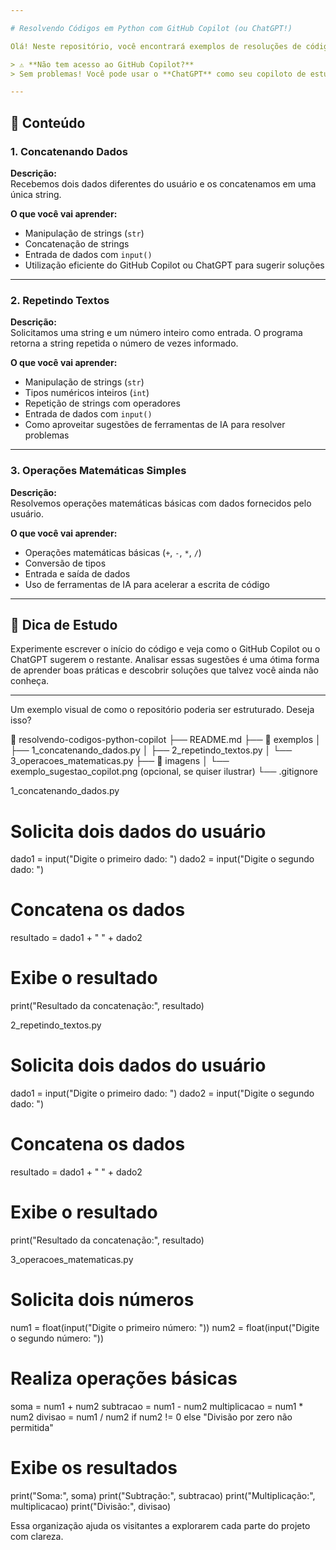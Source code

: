 ```yaml
---

# Resolvendo Códigos em Python com GitHub Copilot (ou ChatGPT!)

Olá! Neste repositório, você encontrará exemplos de resoluções de códigos em **Python** utilizando o **GitHub Copilot**, uma ferramenta de inteligência artificial que sugere trechos de código enquanto você digita, facilitando o desenvolvimento.

> ⚠️ **Não tem acesso ao GitHub Copilot?**  
> Sem problemas! Você pode usar o **ChatGPT** como seu copiloto de estudos e obter as mesmas ideias e sugestões. O importante é aprender praticando!

---
```


## 📘 Conteúdo

### 1. Concatenando Dados

**Descrição:**  
Recebemos dois dados diferentes do usuário e os concatenamos em uma única string.

**O que você vai aprender:**
- Manipulação de strings (`str`)
- Concatenação de strings
- Entrada de dados com `input()`
- Utilização eficiente do GitHub Copilot ou ChatGPT para sugerir soluções

---

### 2. Repetindo Textos

**Descrição:**  
Solicitamos uma string e um número inteiro como entrada. O programa retorna a string repetida o número de vezes informado.

**O que você vai aprender:**
- Manipulação de strings (`str`)
- Tipos numéricos inteiros (`int`)
- Repetição de strings com operadores
- Entrada de dados com `input()`
- Como aproveitar sugestões de ferramentas de IA para resolver problemas

---

### 3. Operações Matemáticas Simples

**Descrição:**  
Resolvemos operações matemáticas básicas com dados fornecidos pelo usuário.

**O que você vai aprender:**
- Operações matemáticas básicas (`+`, `-`, `*`, `/`)
- Conversão de tipos
- Entrada e saída de dados
- Uso de ferramentas de IA para acelerar a escrita de código

---

## 🤖 Dica de Estudo

Experimente escrever o início do código e veja como o GitHub Copilot ou o ChatGPT sugerem o restante. Analisar essas sugestões é uma ótima forma de aprender boas práticas e descobrir soluções que talvez você ainda não conheça.

---

Um exemplo visual de como o repositório poderia ser estruturado. Deseja isso?

📁 resolvendo-codigos-python-copilot
├── README.md
├── 📁 exemplos
│   ├── 1_concatenando_dados.py
│   ├── 2_repetindo_textos.py
│   └── 3_operacoes_matematicas.py
├── 📁 imagens
│   └── exemplo_sugestao_copilot.png  (opcional, se quiser ilustrar)
└── .gitignore


1_concatenando_dados.py

# Solicita dois dados do usuário
dado1 = input("Digite o primeiro dado: ")
dado2 = input("Digite o segundo dado: ")

# Concatena os dados
resultado = dado1 + " " + dado2

# Exibe o resultado
print("Resultado da concatenação:", resultado)


2_repetindo_textos.py

# Solicita dois dados do usuário
dado1 = input("Digite o primeiro dado: ")
dado2 = input("Digite o segundo dado: ")

# Concatena os dados
resultado = dado1 + " " + dado2

# Exibe o resultado
print("Resultado da concatenação:", resultado)


3_operacoes_matematicas.py

# Solicita dois números
num1 = float(input("Digite o primeiro número: "))
num2 = float(input("Digite o segundo número: "))

# Realiza operações básicas
soma = num1 + num2
subtracao = num1 - num2
multiplicacao = num1 * num2
divisao = num1 / num2 if num2 != 0 else "Divisão por zero não permitida"

# Exibe os resultados
print("Soma:", soma)
print("Subtração:", subtracao)
print("Multiplicação:", multiplicacao)
print("Divisão:", divisao)

Essa organização ajuda os visitantes a explorarem cada parte do projeto com clareza.
